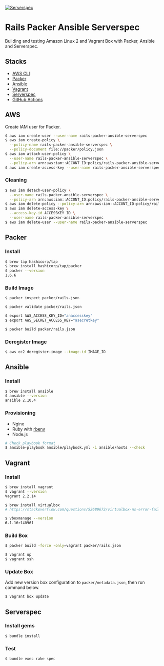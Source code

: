 [![Serverspec](https://github.com/shgtkshruch/rails-packer-ansible-serverspec/workflows/Serverspec/badge.svg)](https://github.com/shgtkshruch/rails-packer-ansible-serverspec/actions?query=workflow%3AServerspec)

# Rails Packer Ansible Serverspec

Building and testing Amazon Linux 2 and Vagrant Box with Packer, Ansible and Serverspec.

## Stacks
- [AWS CLI](https://aws.amazon.com/jp/cli/)
- [Packer](https://www.packer.io/)
- [Ansible](https://www.ansible.com/)
- [Vagrant](https://www.vagrantup.com/)
- [Serverspec](https://serverspec.org/)
- [GitHub Actions](https://github.com/features/actions)

## AWS

Create IAM user for Packer.

```sh
$ aws iam create-user --user-name rails-packer-ansible-serverspec
$ aws iam create-policy \
  --policy-name rails-packer-ansible-serverspec \
  --policy-document file://packer/policy.json
$ aws iam attach-user-policy \
  --user-name rails-packer-ansible-serverspec \
  --policy-arn arn:aws:iam::ACCONT_ID:policy/rails-packer-ansible-serverspec
$ aws iam create-access-key --user-name rails-packer-ansible-serverspec
```
### Cleaning

```sh
$ aws iam detach-user-policy \
  --user-name rails-packer-ansible-serverspec \
  --policy-arn arn:aws:iam::ACCONT_ID:policy/rails-packer-ansible-serverspec
$ aws iam delete-policy --policy-arn arn:aws:iam::ACCONT_ID:policy/rails-packer-ansible-serverspec
$ aws iam delete-access-key \
  --access-key-id ACCESSKEY_ID \
  --user-name rails-packer-ansible-serverspec
$ aws iam delete-user --user-name rails-packer-ansible-serverspec
```

## Packer

### Install
```sh
$ brew tap hashicorp/tap
$ brew install hashicorp/tap/packer
$ packer --version
1.6.6
```

### Build Image

```sh
$ packer inspect packer/rails.json

$ packer validate packer/rails.json

$ export AWS_ACCESS_KEY_ID="anaccesskey"
$ export AWS_SECRET_ACCESS_KEY="asecretkey"

$ packer build packer/rails.json
```

### Deregister Image

```sh
$ aws ec2 deregister-image --image-id IMAGE_ID
```

## Ansible

### Install

```sh
$ brew install ansible
$ ansible --version
ansible 2.10.4
```

### Provisioning

- Nginx
- Ruby with [rbenv](https://github.com/rbenv/rbenv)
- Node.js

```sh
# Check playbook format
$ ansible-playbook ansible/playbook.yml -i ansible/hosts --check
```

## Vagrant

### Install

```sh
$ brew install vagrant
$ vagrant --version
Vagrant 2.2.14

$ brew install virtualbox
# https://stackoverflow.com/questions/52689672/virtualbox-ns-error-failure-0x80004005-macos

$ vboxmanage --version
6.1.16r140961
```

### Build Box

```sh
$ packer build -force -only=vagrant packer/rails.json
```

```sh
$ vagrant up
$ vagrant ssh
```
### Update Box

Add new version box configuration to `packer/metadata.json`, then run command below.

```sh
$ vagrant box update
```
## Serverspec

### Install gems

```sh
$ bundle install
```

### Test
```
$ bundle exec rake spec
```
